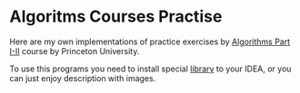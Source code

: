 # Algoritms Courses Practise
Here are my own implementations of practice exercises by [Algorithms Part I-II](https://www.coursera.org/learn/algorithms-part1) course by Princeton University.

To use this programs you need to install special [library](https://algs4.cs.princeton.edu/code/algs4.jar) to your IDEA, or you can just enjoy description with images.
